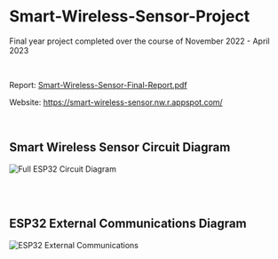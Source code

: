 # Smart-Wireless-Sensor-Project

Final year project completed over the course of November 2022 - April 2023

<br/>

Report: [Smart-Wireless-Sensor-Final-Report.pdf](https://github.com/sam-ross/Smart-Wireless-Sensor-Project/files/11301789/Smart-Wireless-Sensor-Final-Report.pdf)

Website: https://smart-wireless-sensor.nw.r.appspot.com/




<br/>


## Smart Wireless Sensor Circuit Diagram
![Full ESP32 Circuit Diagram](https://user-images.githubusercontent.com/67061245/233792437-f0c9193b-4c64-401d-b262-2def480e407d.jpg)

<br/><br/>


## ESP32 External Communications Diagram
![ESP32 External Communications](https://user-images.githubusercontent.com/67061245/233795433-3cacb573-c1a4-4925-8e77-56079dd9c734.png)
